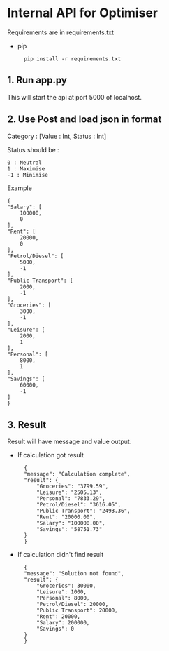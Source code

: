 # Internal API for Optimiser

Requirements are in requirements.txt

* pip

        pip install -r requirements.txt

## 1. Run app.py
This will start the api at port 5000 of localhost.

## 2. Use Post and load json in format

Category : [Value : Int, Status : Int]

Status should be :

    0 : Neutral
    1 : Maximise
    -1 : Minimise


Example

    {
    "Salary": [
        100000,
        0
    ],
    "Rent": [
        20000,
        0
    ],
    "Petrol/Diesel": [
        5000,
        -1
    ],
    "Public Transport": [
        2000,
        -1
    ],
    "Groceries": [
        3000,
        -1
    ],
    "Leisure": [
        2000,
        1
    ],
    "Personal": [
        8000,
        1
    ],
    "Savings": [
        60000,
        -1
    ]
    }

## 3. Result
Result will have message and value output.

* If calculation got result

        {
        "message": "Calculation complete",
        "result": {
            "Groceries": "3799.59",
            "Leisure": "2505.13",
            "Personal": "7833.29",
            "Petrol/Diesel": "3616.05",
            "Public Transport": "2493.36",
            "Rent": "20000.00",
            "Salary": "100000.00",
            "Savings": "58751.73"
        }
        }


* If calculation didn't find result

        {
        "message": "Solution not found",
        "result": {
            "Groceries": 30000,
            "Leisure": 1000,
            "Personal": 8000,
            "Petrol/Diesel": 20000,
            "Public Transport": 20000,
            "Rent": 20000,
            "Salary": 200000,
            "Savings": 0
        }
        }